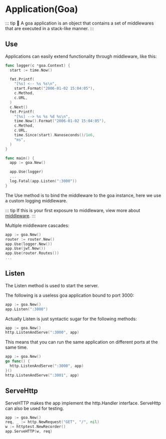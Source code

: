 # Application(Goa)

::: tip 🔖
A goa application is an object that contains a set of middlewares that are executed in a stack-like manner.
:::

## Use
Applications can easily extend functionality through middleware, like this:

```go
func logger(c *goa.Context) {
  start := time.Now()

  fmt.Printf(
    "[%s] <-- %s %s\n",
    start.Format("2006-01-02 15:04:05"),
    c.Method,
    c.URL,
  )
  c.Next()
  fmt.Printf(
    "[%s] --> %s %s %d %s\n",
    time.Now().Format("2006-01-02 15:04:05"),
    c.Method,
    c.URL,
    time.Since(start).Nanoseconds()/1e6,
    "ms",
  )
}

func main() {
  app := goa.New()

  app.Use(logger)
  ...
  log.Fatal(app.Listen(":3000"))
}
```
The Use method is to bind the middleware to the goa instance, here we use a custom logging middleware.

::: tip
If this is your first exposure to middleware, view more about [middleware](/docs/middleware.html).
:::

Multiple middleware cascades:

```go
app := goa.New()
router := router.New()
app.Use(logger.New())
app.Use(jwt.New())
app.Use(router.Routes())
...
```

## Listen
The Listen method is used to start the server.

The following is a useless goa application bound to port 3000:

```go
app := goa.New()
app.Listen(":3000")
```

Actually Listen is just syntactic sugar for the following methods:

```go
app := goa.New()
http.ListenAndServe(":3000", app)
```

This means that you can run the same application on different ports at the same time.

```go
app := goa.New()
go func() {
  http.ListenAndServe(":3000", app)
}()
http.ListenAndServe(":3001", app)
```

## ServeHttp
ServeHTTP makes the app implement the http.Handler interface.
ServeHttp can also be used for testing.

```go
app := goa.New()
req, _ := http.NewRequest("GET", "/", nil)
w := httptest.NewRecorder()
app.ServeHTTP(w, req)
```
